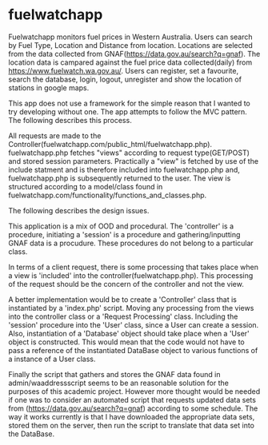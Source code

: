 # fuelwatchapp
Fuelwatchapp monitors fuel prices in Western Australia. Users can search by Fuel Type, Location and Distance from location. Locations are  selected from the data collected from GNAF(https://data.gov.au/search?q=gnaf). The location data is campared against the fuel price data collected(daily) from https://www.fuelwatch.wa.gov.au/. Users can register, set a favourite, search the database, login, logout, unregister and show the location of stations in google maps. 

This app does not use a framework for the simple reason that I wanted to try developing without one. The app attempts to follow the MVC pattern. The following describes this process.

All requests are made to the Controller(fuelwatchapp.com/public_html/fuelwatchapp.php). fuelwatchapp.php fetches "views" according to request type(GET/POST) and stored session parameters. Practically a "view" is fetched by use of the include statment and is therefore included into fuelwatchapp.php and, fuelwatchapp.php is subsequently returned to the user. The view is structured according to a model/class found in fuelwatchapp.com/functionality/functions_and_classes.php.

The following describes the design issues.

This application is a mix of OOD and procedural. The 'controller' is a procedure, initiating a 'session' is a procedure and gathering/inputting GNAF data is a procudure. These procedures do not belong to a particular class. 

In terms of a client request, there is some processing that takes place when a view is 'included' into the controller(fuelwatchapp.php). This processing of the request should be the concern of the controller and not the view.

A better implementation would be to create a 'Controller' class that is instantiated by a 'index.php' script. Moving any processing from the views into the controller class or a 'Request Processing' class. Including the 'session' procedure into the 'User' class, since a User can create a session. Also, instantiation of a 'Database' object should take place when a 'User' object is constructed. This would mean that the code would not have to pass a reference of the instantiated DataBase object to various functions of a instance of a User class.

Finally the script that gathers and stores the GNAF data found in admin/waaddressscript seems to be an reasonable solution for the purposes of this academic project. However more thought would be needed if one was to consider an automated script that requests updated data sets from (https://data.gov.au/search?q=gnaf) according to some schedule. The way it works currently is that I have downloaded the appropriate data sets, stored them on the server, then run the script to translate that data set into the DataBase.

